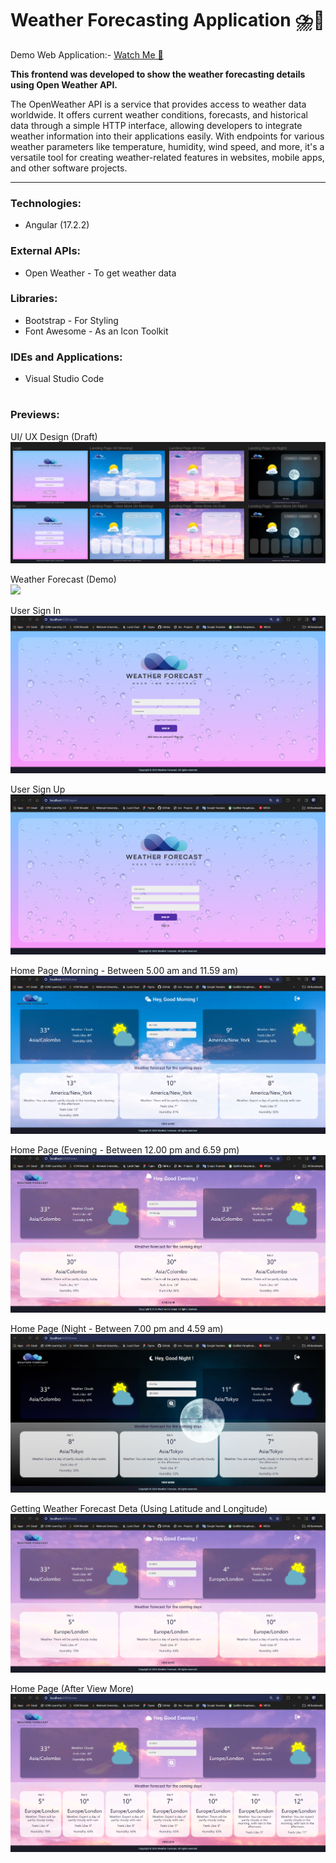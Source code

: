 # Weather Forecasting Application ⛈️📃
Demo Web Application:- <a href="https://dulara-dinuli.github.io/Weather-Forecast-Frontend/home"> Watch Me 👀 </a>

<b>This frontend was developed to show the weather forecasting details using Open Weather API.</b>

The OpenWeather API is a service that provides access to weather data worldwide. It offers current weather conditions, forecasts, and historical data through a simple HTTP interface, allowing developers to integrate weather information into their applications easily. With endpoints for various weather parameters like temperature, humidity, wind speed, and more, it's a versatile tool for creating weather-related features in websites, mobile apps, and other software projects.

---

<h3>Technologies:</h3>
<ul>
   <li>Angular (17.2.2)</li>
</ul>

<h3>External APIs:</h3>
<ul>
   <li>Open Weather - To get weather data</li>
</ul>

<h3>Libraries:</h3>
<ul>
   <li>Bootstrap - For Styling</li>
   <li>Font Awesome - As an Icon Toolkit</li>
</ul>

<h3>IDEs and Applications:</h3>
<ul>
  <li>Visual Studio Code</li>
</ul>

#

<h3>Previews:</h3>

UI/ UX Design (Draft) </br>
<img src= "https://github.com/dulara-dinuli/Weather-Forecast-Frontend/blob/fe19debee1da511d6f2cb5d77adef28e3a55d955/ScreenShots/UIUX.png"> </br>

Weather Forecast (Demo) </br>
<img src= "https://github.com/dulara-dinuli/Weather-Forecast-Frontend/blob/7b8a2983f7151458ec25ba9f1bb8806e24a0ac7a/ScreenShots/Demo.gif"> </br>

User Sign In </br>
<img src= "https://github.com/dulara-dinuli/Weather-Forecast-Frontend/blob/fe19debee1da511d6f2cb5d77adef28e3a55d955/ScreenShots/SignIn.png"> </br>

User Sign Up </br>
<img src= "https://github.com/dulara-dinuli/Weather-Forecast-Frontend/blob/fe19debee1da511d6f2cb5d77adef28e3a55d955/ScreenShots/SIgnUp.png"> </br>

Home Page (Morning - Between 5.00 am and 11.59 am) </br>
<img src= "https://github.com/dulara-dinuli/Weather-Forecast-Frontend/blob/fe19debee1da511d6f2cb5d77adef28e3a55d955/ScreenShots/Home(Morning).png"> </br>

Home Page (Evening - Between 12.00 pm and 6.59 pm) </br>
<img src= "https://github.com/dulara-dinuli/Weather-Forecast-Frontend/blob/fe19debee1da511d6f2cb5d77adef28e3a55d955/ScreenShots/Home(Eve).png"> </br>

Home Page (Night - Between 7.00 pm and 4.59 am) </br>
<img src= "https://github.com/dulara-dinuli/Weather-Forecast-Frontend/blob/fe19debee1da511d6f2cb5d77adef28e3a55d955/ScreenShots/Home(Night).png"> </br>

Getting Weather Forecast Deta (Using Latitude and Longitude)</br>
<img src= "https://github.com/dulara-dinuli/Weather-Forecast-Frontend/blob/fe19debee1da511d6f2cb5d77adef28e3a55d955/ScreenShots/WeatherForecast(latitude%26longitude).png"> </br>

Home Page (After View More)</br>
<img src= "https://github.com/dulara-dinuli/Weather-Forecast-Frontend/blob/fe19debee1da511d6f2cb5d77adef28e3a55d955/ScreenShots/Home(ViewMore).png"> </br>



